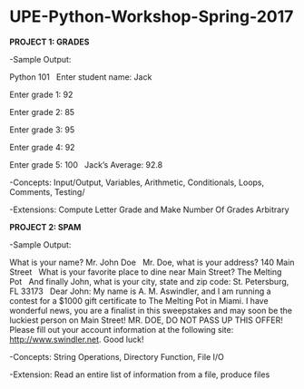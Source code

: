 # UPE-Python-Workshop-Spring-2017

**PROJECT 1: GRADES**

-Sample Output:

Python 101
 
Enter student name:  Jack

Enter grade 1: 92

Enter grade 2: 85

Enter grade 3: 95

Enter grade 4: 92 

Enter grade 5: 100
 
Jack’s Average: 92.8


-Concepts: Input/Output, Variables, Arithmetic, Conditionals, Loops, Comments, Testing/

-Extensions: Compute Letter Grade and Make Number Of Grades Arbitrary

**PROJECT 2: SPAM**

-Sample Output:


What is your name? Mr. John Doe
 
Mr. Doe, what is your address? 140 Main Street
 
What is your favorite place to dine near Main Street? The Melting Pot
 
And finally John, what is your city, state and zip code: St. Petersburg, FL 33173
 
Dear John:
My name is A. M. Aswindler, and I am running a contest for a $1000 gift certificate to The Melting Pot in Miami.  I have wonderful news, you are a finalist in this sweepstakes and may soon be the luckiest person on Main Street!  MR. DOE, DO NOT PASS UP THIS OFFER!  Please fill out your account information at the following site: http://www.swindler.net.  Good luck!

-Concepts: String Operations, Directory Function, File I/O

-Extension: Read an entire list of information from a file, produce files

